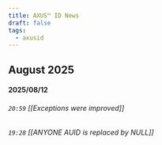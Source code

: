 ```yaml
---
title: AXUS™ ID News
draft: false
tags:
  - axusid
---
```

## August 2025
#### 2025/08/12
###### `20:59` [[Exceptions were improved]]
###### `19:28` [[ANYONE AUID is replaced by NULL]]